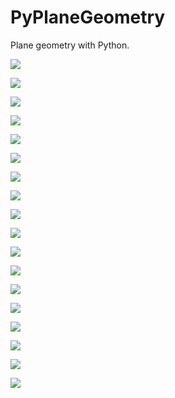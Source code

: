 # PyPlaneGeometry

Plane geometry with Python.

![](https://github.com/stla/PyPlaneGeometry/raw/main/planegeometry/examples/triangularApollonianGasket.png)

![](https://github.com/stla/PyPlaneGeometry/raw/main/planegeometry/examples/ApollonianIcosahedralGasket.png)

![](https://github.com/stla/PyPlaneGeometry/raw/main/planegeometry/examples/NestedSteinerChains.png)

![](https://github.com/stla/PyPlaneGeometry/raw/main/planegeometry/examples/SteinerChainWithEllipse.png)

![](https://github.com/stla/PyPlaneGeometry/raw/main/planegeometry/examples/HyperbolicTesselation.png)

![](https://github.com/stla/PyPlaneGeometry/raw/main/planegeometry/examples/EllipticalSteinerChain.gif)

![](https://github.com/stla/PyPlaneGeometry/raw/main/planegeometry/examples/EllipticalSteinerChain3D.gif)

![](https://github.com/stla/PyPlaneGeometry/raw/main/planegeometry/examples/ApollonianGasket.png)

![](https://github.com/stla/PyPlaneGeometry/raw/main/planegeometry/examples/NestedSteinerChains.gif)

![](https://github.com/stla/PyPlaneGeometry/raw/main/planegeometry/examples/EllipticalNestedSteinerChains.gif)

![](https://github.com/stla/PyPlaneGeometry/raw/main/planegeometry/examples/EllipticalNestedSteinerChains3D.gif)

![](https://github.com/stla/PyPlaneGeometry/raw/main/planegeometry/examples/EllipticalNestedSteinerChains3D_2.gif)

![](https://github.com/stla/PyPlaneGeometry/raw/main/planegeometry/examples/EllipticalNestedSteinerChains3D_3.gif)

![](https://github.com/stla/PyPlaneGeometry/raw/main/planegeometry/examples/ApollonianGasket.gif)

![](https://github.com/stla/PyPlaneGeometry/raw/main/planegeometry/examples/ModularTessellation.gif)

![](https://github.com/stla/PyPlaneGeometry/raw/main/planegeometry/examples/Inversions.png)

![](https://github.com/stla/PyPlaneGeometry/raw/main/planegeometry/examples/EllipticalBilliard.gif)

![](https://github.com/stla/PyPlaneGeometry/raw/main/planegeometry/examples/HyperbolicTesselation2.png)
